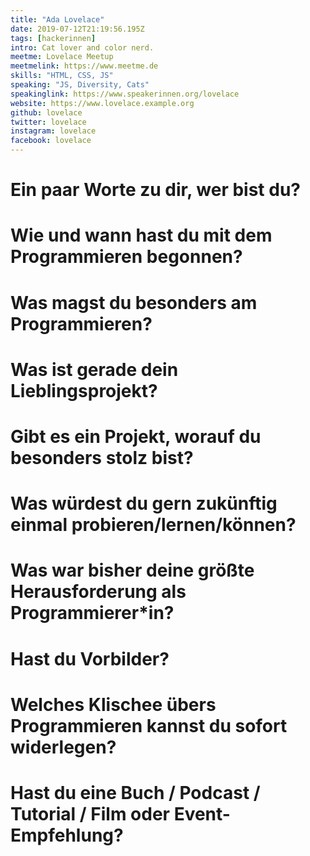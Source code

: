 ```yaml
---
title: "Ada Lovelace"
date: 2019-07-12T21:19:56.195Z
tags: [hackerinnen]
intro: Cat lover and color nerd.
meetme: Lovelace Meetup
meetmelink: https://www.meetme.de
skills: "HTML, CSS, JS"
speaking: "JS, Diversity, Cats"
speakinglink: https://www.speakerinnen.org/lovelace
website: https://www.lovelace.example.org
github: lovelace
twitter: lovelace
instagram: lovelace
facebook: lovelace
---
```


# Ein paar Worte zu dir, wer bist du?


# Wie und wann hast du mit dem Programmieren begonnen?


# Was magst du besonders am Programmieren?


# Was ist gerade dein Lieblingsprojekt?


# Gibt es ein Projekt, worauf du besonders stolz bist?


# Was würdest du gern zukünftig einmal probieren/lernen/können?


# Was war bisher deine größte Herausforderung als Programmierer*in?


# Hast du Vorbilder?


# Welches Klischee übers Programmieren kannst du sofort widerlegen?


# Hast du eine Buch / Podcast / Tutorial / Film oder Event-Empfehlung?

